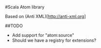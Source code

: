 #Scala Atom library

Based on (Anti XML)[http://anti-xml.org]


##TODO

* Add support for "atom:source"
* Should we have a registry for extensions?
